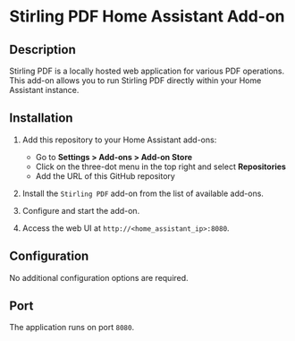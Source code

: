 # Stirling PDF Home Assistant Add-on

## Description
Stirling PDF is a locally hosted web application for various PDF operations. This add-on allows you to run Stirling PDF directly within your Home Assistant instance.

## Installation

1. Add this repository to your Home Assistant add-ons:
   - Go to **Settings > Add-ons > Add-on Store**
   - Click on the three-dot menu in the top right and select **Repositories**
   - Add the URL of this GitHub repository

2. Install the `Stirling PDF` add-on from the list of available add-ons.

3. Configure and start the add-on.

4. Access the web UI at `http://<home_assistant_ip>:8080`.

## Configuration
No additional configuration options are required.

## Port
The application runs on port `8080`.
